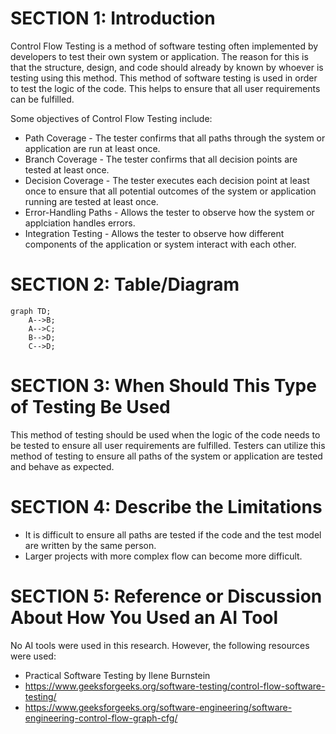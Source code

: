 # SECTION 1: Introduction

Control Flow Testing is a method of software testing often implemented by developers to test their own system or application. The reason for this is that the structure, design, and code should already by known by whoever is testing using this method. This method of software testing is used in order to test the logic of the code. This helps to ensure that all user requirements can be fulfilled. 

Some objectives of Control Flow Testing include:
* Path Coverage - The tester confirms that all paths through the system or application are run at least once.
* Branch Coverage - The tester confirms that all decision points are tested at least once.
* Decision Coverage - The tester executes each decision point at least once to ensure that all potential outcomes of the system or application running are tested at least once. 
* Error-Handling Paths - Allows the tester to observe how the system or applciation handles errors.
* Integration Testing - Allows the tester to observe how different components of the application or system interact with each other.

# SECTION 2: Table/Diagram

```mermaid
graph TD;
    A-->B;
    A-->C;
    B-->D;
    C-->D;
```

# SECTION 3: When Should This Type of Testing Be Used

This method of testing should be used when the logic of the code needs to be tested to ensure all user requirements are fulfilled. Testers can utilize this method of testing to ensure all paths of the system or application are tested and behave as expected. 

# SECTION 4: Describe the Limitations

* It is difficult to ensure all paths are tested if the code and the test model are written by the same person. 
* Larger projects with more complex flow can become more difficult.

# SECTION 5: Reference or Discussion About How You Used an AI Tool

No AI tools were used in this research. However, the following resources were used:

* Practical Software Testing by Ilene Burnstein
* https://www.geeksforgeeks.org/software-testing/control-flow-software-testing/
* https://www.geeksforgeeks.org/software-engineering/software-engineering-control-flow-graph-cfg/
